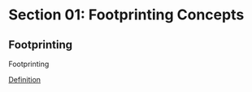 # Section 01: Footprinting Concepts

## Footprinting
Footprinting

[Definition](../definitions/definitions_F.md#footprinting)
